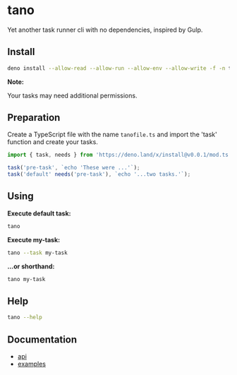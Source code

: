 # tano

Yet another task runner cli with no dependencies, inspired by Gulp.

## Install

```bash
deno install --allow-read --allow-run --allow-env --allow-write -f -n tano --config ./deno.json https://deno.land/x/install@v0.0.1/tano.ts
```

**Note:**

Your tasks may need additional permissions.

## Preparation

Create a TypeScript file with the name `tanofile.ts` and import the 'task' function and create your tasks.

```TypeScript
import { task, needs } from 'https://deno.land/x/install@v0.0.1/mod.ts';

task('pre-task', `echo 'These were ...'`);
task('default' needs('pre-task'), `echo '...two tasks.'`);
```

## Using

**Execute default task:**

```bash
tano
```

**Execute my-task:**

```bash
tano --task my-task
```

**...or shorthand:**

```bash
tano my-task
```

## Help

```bash
tano --help
```

## Documentation

- [api](./docs/api.md)
- [examples](./docs/examples.md)

